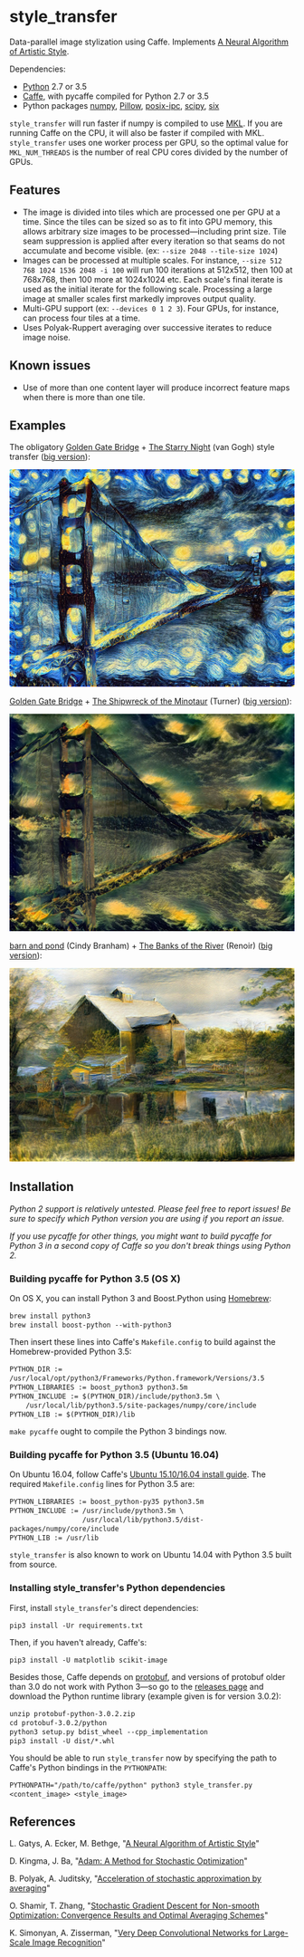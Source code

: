 # style_transfer

Data-parallel image stylization using Caffe. Implements [A Neural Algorithm of Artistic Style](http://arxiv.org/abs/1508.06576).

Dependencies:
- [Python](https://www.python.org) 2.7 or 3.5
- [Caffe](http://caffe.berkeleyvision.org), with pycaffe compiled for Python 2.7 or 3.5
- Python packages [numpy](http://www.numpy.org), [Pillow](https://python-pillow.org), [posix-ipc](http://semanchuk.com/philip/posix_ipc/), [scipy](http://www.scipy.org), [six](https://pythonhosted.org/six/)

`style_transfer` will run faster if numpy is compiled to use [MKL](https://software.intel.com/en-us/intel-mkl). If you are running Caffe on the CPU, it will also be faster if compiled with MKL. `style_transfer` uses one worker process per GPU, so the optimal value for `MKL_NUM_THREADS` is the number of real CPU cores divided by the number of GPUs.

## Features

- The image is divided into tiles which are processed one per GPU at a time. Since the tiles can be sized so as to fit into GPU memory, this allows arbitrary size images to be processed&mdash;including print size. Tile seam suppression is applied after every iteration so that seams do not accumulate and become visible. (ex: `--size 2048 --tile-size 1024`)
- Images can be processed at multiple scales. For instance, `--size 512 768 1024 1536 2048 -i 100` will run 100 iterations at 512x512, then 100 at 768x768, then 100 more at 1024x1024 etc. Each scale's final iterate is used as the initial iterate for the following scale. Processing a large image at smaller scales first markedly improves output quality.
- Multi-GPU support (ex: `--devices 0 1 2 3`). Four GPUs, for instance, can process four tiles at a time.
- Uses Polyak-Ruppert averaging over successive iterates to reduce image noise.

## Known issues

- Use of more than one content layer will produce incorrect feature maps when there is more than one tile.

## Examples

The obligatory [Golden Gate Bridge](https://raw.githubusercontent.com/jcjohnson/neural-style/master/examples/inputs/golden_gate.jpg) + [The Starry Night](https://raw.githubusercontent.com/jcjohnson/neural-style/master/examples/inputs/starry_night.jpg) (van Gogh) style transfer ([big version](https://s3-us-west-2.amazonaws.com/cb0a-46ef-cc86-8dda/style_transfer_examples/golden_gate_sn_big.jpg)):

<img src="examples/golden_gate_sn.jpg" width="512" height="384">

[Golden Gate Bridge](https://raw.githubusercontent.com/jcjohnson/neural-style/master/examples/inputs/golden_gate.jpg) + [The Shipwreck of the Minotaur](https://raw.githubusercontent.com/jcjohnson/neural-style/master/examples/inputs/shipwreck.jpg) (Turner) ([big version](https://s3-us-west-2.amazonaws.com/cb0a-46ef-cc86-8dda/style_transfer_examples/golden_shipwreck.jpg)):

<img src="examples/golden_shipwreck.jpg" width="512" height="384">

[barn and pond](http://r0k.us/graphics/kodak/kodim22.html) (Cindy Branham) + [The Banks of the River](https://raw.githubusercontent.com/DmitryUlyanov/fast-neural-doodle/master/data/Renoir/style.png) (Renoir) ([big version](http://cb0a-46ef-cc86-8dda.s3.amazonaws.com/style_transfer_examples/kodim22_renoir.jpg)):

<img src="examples/kodim22_renoir.jpg" width="512" height="341.5">

## Installation

*Python 2 support is relatively untested. Please feel free to report issues! Be sure to specify which Python version you are using if you report an issue.*

*If you use pycaffe for other things, you might want to build pycaffe for Python 3 in a second copy of Caffe so you don't break things using Python 2.*

### Building pycaffe for Python 3.5 (OS X)

On OS X, you can install Python 3 and Boost.Python using [Homebrew](http://brew.sh):

```
brew install python3
brew install boost-python --with-python3
```

Then insert these lines into Caffe's `Makefile.config` to build against the Homebrew-provided Python 3.5:

```
PYTHON_DIR := /usr/local/opt/python3/Frameworks/Python.framework/Versions/3.5
PYTHON_LIBRARIES := boost_python3 python3.5m
PYTHON_INCLUDE := $(PYTHON_DIR)/include/python3.5m \
	/usr/local/lib/python3.5/site-packages/numpy/core/include
PYTHON_LIB := $(PYTHON_DIR)/lib
```

`make pycaffe` ought to compile the Python 3 bindings now.

### Building pycaffe for Python 3.5 (Ubuntu 16.04)

On Ubuntu 16.04, follow Caffe's [Ubuntu 15.10/16.04 install guide](https://github.com/BVLC/caffe/wiki/Ubuntu-16.04-or-15.10-Installation-Guide). The required `Makefile.config` lines for Python 3.5 are:

```
PYTHON_LIBRARIES := boost_python-py35 python3.5m
PYTHON_INCLUDE := /usr/include/python3.5m \
                  /usr/local/lib/python3.5/dist-packages/numpy/core/include
PYTHON_LIB := /usr/lib
```

`style_transfer` is also known to work on Ubuntu 14.04 with Python 3.5 built from source.

### Installing style_transfer's Python dependencies

First, install `style_transfer`'s direct dependencies:

```
pip3 install -Ur requirements.txt
```

Then, if you haven't already, Caffe's:

```
pip3 install -U matplotlib scikit-image
```

Besides those, Caffe depends on [protobuf](https://github.com/google/protobuf), and versions of protobuf older than 3.0 do not work with Python 3&mdash;so go to the [releases page](https://github.com/google/protobuf/releases) and download the Python runtime library (example given is for version 3.0.2):

```
unzip protobuf-python-3.0.2.zip
cd protobuf-3.0.2/python
python3 setup.py bdist_wheel --cpp_implementation
pip3 install -U dist/*.whl
```

You should be able to run `style_transfer` now by specifying the path to Caffe's Python bindings in the `PYTHONPATH`:

```
PYTHONPATH="/path/to/caffe/python" python3 style_transfer.py <content_image> <style_image>
```

## References

L. Gatys, A. Ecker, M. Bethge, "[A Neural Algorithm of Artistic Style](https://arxiv.org/abs/1508.06576)"

D. Kingma, J. Ba, "[Adam: A Method for Stochastic Optimization](https://arxiv.org/abs/1412.6980)"

B. Polyak, A. Juditsky, "[Acceleration of stochastic approximation by averaging](https://www.researchgate.net/profile/Boris_Polyak2/publication/236736831_Acceleration_of_stochastic_approximation_by_averaging_SIAM_J_Control_Optim_30_838-855/links/0f31753227e964baab000000.pdf)"

O. Shamir, T. Zhang, "[Stochastic Gradient Descent for Non-smooth Optimization: Convergence Results and Optimal Averaging Schemes](http://jmlr.csail.mit.edu/proceedings/papers/v28/shamir13.pdf)"

K. Simonyan, A. Zisserman, "[Very Deep Convolutional Networks for Large-Scale Image Recognition](https://arxiv.org/abs/1409.1556)"
